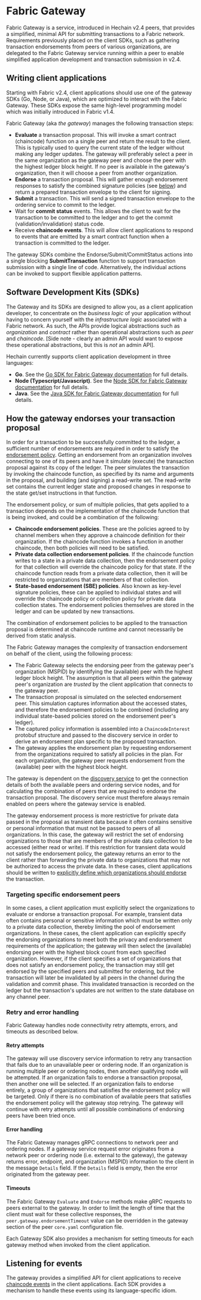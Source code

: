 # Fabric Gateway

Fabric Gateway is a service, introduced in Hechain v2.4 peers, that provides a simplified, minimal API for submitting transactions to a Fabric network. Requirements previously placed on the client SDKs, such as gathering transaction endorsements from peers of various organizations, are delegated to the Fabric Gateway service running within a peer to enable simplified application development and transaction submission in v2.4.

## Writing client applications

Starting with Fabric v2.4, client applications should use one of the gateway SDKs (Go, Node, or Java), which are optimized to interact with the Fabric Gateway. These SDKs expose the same high-level programming model which was initially introduced in Fabric v1.4.

Fabric Gateway (aka *the gateway*) manages the following transaction steps:

- **Evaluate** a transaction proposal. This will invoke a smart contract (chaincode) function on a single peer and return the result to the client. This is typically used to query the current state of the ledger without making any ledger updates.
The gateway will preferably select a peer in the same organization as the gateway peer and choose the peer
with the highest ledger block height. If no peer is available in the gateway's organization, then it will choose a peer
from another organization.
- **Endorse** a transaction proposal. This will gather enough endorsement responses to satisfy the combined signature policies
(see [below](#how-the-gateway-endorses-your-transaction-proposal)) and return a prepared transaction envelope to the client for signing.
- **Submit** a transaction. This will send a signed transaction envelope to the ordering service to commit to the ledger.
- Wait for **commit status** events. This allows the client to wait for the transaction to be committed to the ledger and to
get the commit (validation/invalidation) status code.
- Receive **chaincode events**. This will allow client applications to respond to events that are emitted by a smart contract
function when a transaction is committed to the ledger.

The gateway SDKs combine the Endorse/Submit/CommitStatus actions into a single blocking **SubmitTransaction** function to support transaction submission with a single line of code. Alternatively, the individual actions can be invoked to support flexible application patterns.

## Software Development Kits (SDKs)

The Gateway and its SDKs are designed to allow you, as a client application developer, to concentrate on the *business logic*
of your application without having to concern yourself with the *infrastructure logic* associated with a Fabric network.
As such, the APIs provide logical abstractions such as *organization* and *contract* rather than operational abstractions
such as *peer* and *chaincode*. [Side note - clearly an admin API would want to expose these operational abstractions,
but this is *not* an admin API].

Hechain currently supports client application development in three languages:

- **Go**.  See the [Go SDK for Fabric Gateway documentation](https://pkg.go.dev/github.com/hyperledger/fabric-gateway/pkg/client) for full details.
- **Node (Typescript/Javascript)**.  See the [Node SDK for Fabric Gateway documentation](https://hyperledger.github.io/fabric-gateway/main/api/node/) for full details.
- **Java**. See the [Java SDK for Fabric Gateway documentation](https://hyperledger.github.io/fabric-gateway/main/api/java/) for full details.

## How the gateway endorses your transaction proposal

In order for a transaction to be successfully committed to the ledger, a sufficient number of endorsements are required in order to satisfy
the [endorsement policy](endorsement-policies.html). Getting an endorsement from an organization involves connecting to one
of its peers and have it simulate (execute) the transaction proposal against its copy of the ledger. The peer simulates the transaction by invoking the chaincode function, as specified by its name and arguments in the proposal, and building (and signing) a read-write set. The read-write set contains the current ledger state and proposed changes in response to the state get/set instructions in that function.

The endorsement policy, or sum of multiple policies, that gets applied to a transaction depends on the implementation of the chaincode function that is being invoked, and could be a combination of the following:

- **Chaincode endorsement policies**. These are the policies agreed to by channel members when they approve a chaincode definition for their organization. If the chaincode function invokes a function in another chaincode, then both policies will need to be satisfied.
- **Private data collection endorsement policies**. If the chaincode function writes to a state in a private data collection,
then the endorsement policy for that collection will override the chaincode policy for that state. If the chaincode function reads from a private data collection, then it will be restricted to organizations that are members of that collection.
- **State-based endorsement (SBE) policies**. Also known as key-level signature policies, these can be applied to individual
states and will override the chaincode policy or collection policy for private data collection states. The endorsement policies themselves are stored in the ledger and can be updated by new transactions.

The combination of endorsement policies to be applied to the transaction proposal is determined at chaincode runtime and cannot necessarily be derived from static analysis.

The Fabric Gateway manages the complexity of transaction endorsement on behalf of the client, using the following process:

- The Fabric Gateway selects the endorsing peer from the gateway peer's organization (MSPID) by identifying the (available) peer with the highest ledger block height. The assumption is that all peers within the gateway peer's organization are *trusted* by the client application that connects to the gateway peer.
- The transaction proposal is simulated on the selected endorsement peer. This simulation captures information about the accessed states, and therefore the endorsement policies to be combined (including any individual state-based policies
stored on the endorsement peer's ledger).  
- The captured policy information is assembled into a `ChaincodeInterest` protobuf structure and passed to the discovery service in order to derive an endorsement plan specific to the proposed transaction.
- The gateway applies the endorsement plan by requesting endorsement from the organizations required to satisfy all policies in the plan. For each organization, the gateway peer requests endorsement from the (available) peer with the highest block height.

The gateway is dependent on the [discovery service](discovery-overview.html) to get the connection details of both the available peers and ordering service nodes, and for calculating the combination of peers that are required to endorse the transaction proposal. The discovery service must therefore always remain enabled on peers where the gateway service is enabled.

The gateway endorsement process is more restrictive for private data passed in the proposal as transient data because it often contains sensitive or personal information that must not be passed to peers of all organizations. In this case, the gateway will restrict the set of endorsing organizations to those that are members of the private data collection to be accessed (either read or write). If this restriction for transient data would not satisfy the endorsement policy, the gateway returns an error to the client rather than forwarding the private data to organizations that may not be authorized to access the private data. In these cases, client applications should be written to [explicitly define which organizations should endorse](#targeting-specific-endorsement-peers) the transaction.

### Targeting specific endorsement peers

In some cases, a client application must explicitly select the organizations to evaluate or endorse a transaction proposal.
For example, transient data often contains personal or sensitive information which must be written only to a private data collection, thereby limiting the pool of endorsement organizations.
In these cases, the client application can explicitly specify the endorsing organizations to meet both the privacy and endorsement requirements of the application; the gateway will then select the (available) endorsing peer with the highest block count from each specified organization.
However, if the client specifies a set of organizations that does not satisfy an endorsement policy, the transaction may still get endorsed by the specified peers and submitted for ordering, but the transaction will later be invalidated by all peers in the channel during the validation and commit phase.
This invalidated transaction is recorded on the ledger but the transaction's updates are not written to the state database on any channel peer.

### Retry and error handling

Fabric Gateway handles node connectivity retry attempts, errors, and timeouts as described below.

#### Retry attempts

The gateway will use discovery service information to retry any transaction that fails due to an unavailable peer or ordering node. If an organization is running multiple peer or ordering nodes, then another qualifying node will be attempted. If an organization fails to endorse a transaction proposal, then another one will be selected. If an organization fails to endorse entirely, a group of organizations that satisfies the endorsement policy will be targeted. Only if there is no combination of available peers that satisfies the endorsement policy will the gateway stop retrying. The gateway will continue with retry attempts until all possible combinations of endorsing peers have been tried once.

#### Error handling

The Fabric Gateway manages gRPC connections to network peer and ordering nodes. If a gateway service request error originates from a network peer or ordering node (i.e. external to the gateway), the gateway returns error, endpoint, and organization (MSPID) information to the client in the message `Details` field. If the `Details` field is empty, then the error originated from the gateway peer.

#### Timeouts

The Fabric Gateway `Evaluate` and `Endorse` methods make gRPC requests to peers external to the gateway. In order to limit the length of time that the client must wait for these collective responses, the `peer.gateway.endorsementTimeout` value can be overridden in the gateway section of the peer `core.yaml` configuration file.

Each Gateway SDK also provides a mechanism for setting timeouts for each gateway method when invoked from the client application.

## Listening for events

The gateway provides a simplified API for client applications to receive [chaincode events](peer_event_services.html#how-to-register-for-events) in the client applications. Each SDK provides a mechanism to handle these events using its language-specific idiom.
